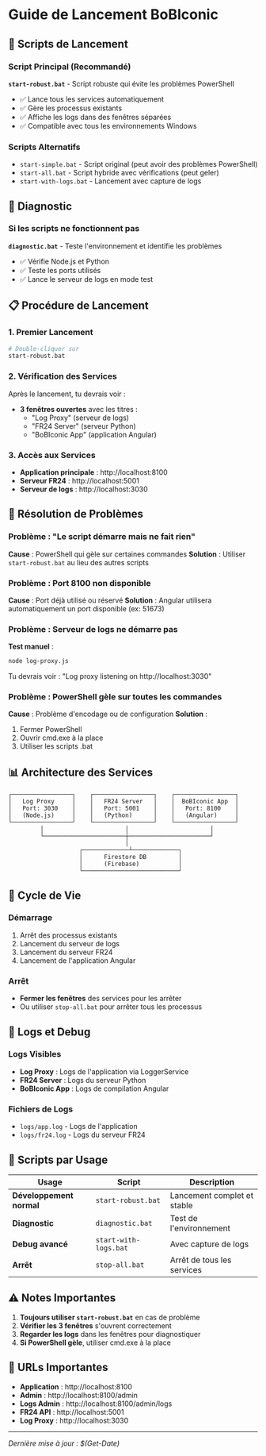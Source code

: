 # Guide de Lancement BoBIconic

## 🚀 Scripts de Lancement

### Script Principal (Recommandé)
**`start-robust.bat`** - Script robuste qui évite les problèmes PowerShell
- ✅ Lance tous les services automatiquement
- ✅ Gère les processus existants
- ✅ Affiche les logs dans des fenêtres séparées
- ✅ Compatible avec tous les environnements Windows

### Scripts Alternatifs
- `start-simple.bat` - Script original (peut avoir des problèmes PowerShell)
- `start-all.bat` - Script hybride avec vérifications (peut geler)
- `start-with-logs.bat` - Lancement avec capture de logs

## 🔧 Diagnostic

### Si les scripts ne fonctionnent pas
**`diagnostic.bat`** - Teste l'environnement et identifie les problèmes
- ✅ Vérifie Node.js et Python
- ✅ Teste les ports utilisés
- ✅ Lance le serveur de logs en mode test

## 📋 Procédure de Lancement

### 1. Premier Lancement
```bash
# Double-cliquer sur
start-robust.bat
```

### 2. Vérification des Services
Après le lancement, tu devrais voir :
- **3 fenêtres ouvertes** avec les titres :
  - "Log Proxy" (serveur de logs)
  - "FR24 Server" (serveur Python)
  - "BoBIconic App" (application Angular)

### 3. Accès aux Services
- **Application principale** : http://localhost:8100
- **Serveur FR24** : http://localhost:5001
- **Serveur de logs** : http://localhost:3030

## 🐛 Résolution de Problèmes

### Problème : "Le script démarre mais ne fait rien"
**Cause** : PowerShell qui gèle sur certaines commandes
**Solution** : Utiliser `start-robust.bat` au lieu des autres scripts

### Problème : Port 8100 non disponible
**Cause** : Port déjà utilisé ou réservé
**Solution** : Angular utilisera automatiquement un port disponible (ex: 51673)

### Problème : Serveur de logs ne démarre pas
**Test manuel** :
```bash
node log-proxy.js
```
Tu devrais voir : "Log proxy listening on http://localhost:3030"

### Problème : PowerShell gèle sur toutes les commandes
**Cause** : Problème d'encodage ou de configuration
**Solution** : 
1. Fermer PowerShell
2. Ouvrir cmd.exe à la place
3. Utiliser les scripts .bat

## 📊 Architecture des Services

```
┌─────────────────┐    ┌─────────────────┐    ┌─────────────────┐
│   Log Proxy     │    │   FR24 Server   │    │  BoBIconic App  │
│   Port: 3030    │    │   Port: 5001    │    │   Port: 8100    │
│   (Node.js)     │    │   (Python)      │    │   (Angular)     │
└─────────────────┘    └─────────────────┘    └─────────────────┘
         │                       │                       │
         └───────────────────────┼───────────────────────┘
                                 │
                    ┌─────────────┴─────────────┐
                    │      Firestore DB         │
                    │      (Firebase)           │
                    └───────────────────────────┘
```

## 🔄 Cycle de Vie

### Démarrage
1. Arrêt des processus existants
2. Lancement du serveur de logs
3. Lancement du serveur FR24
4. Lancement de l'application Angular

### Arrêt
- **Fermer les fenêtres** des services pour les arrêter
- Ou utiliser `stop-all.bat` pour arrêter tous les processus

## 📝 Logs et Debug

### Logs Visibles
- **Log Proxy** : Logs de l'application via LoggerService
- **FR24 Server** : Logs du serveur Python
- **BoBIconic App** : Logs de compilation Angular

### Fichiers de Logs
- `logs/app.log` - Logs de l'application
- `logs/fr24.log` - Logs du serveur FR24

## 🎯 Scripts par Usage

| Usage | Script | Description |
|-------|--------|-------------|
| **Développement normal** | `start-robust.bat` | Lancement complet et stable |
| **Diagnostic** | `diagnostic.bat` | Test de l'environnement |
| **Debug avancé** | `start-with-logs.bat` | Avec capture de logs |
| **Arrêt** | `stop-all.bat` | Arrêt de tous les services |

## ⚠️ Notes Importantes

1. **Toujours utiliser `start-robust.bat`** en cas de problème
2. **Vérifier les 3 fenêtres** s'ouvrent correctement
3. **Regarder les logs** dans les fenêtres pour diagnostiquer
4. **Si PowerShell gèle**, utiliser cmd.exe à la place

## 🔗 URLs Importantes

- **Application** : http://localhost:8100
- **Admin** : http://localhost:8100/admin
- **Logs Admin** : http://localhost:8100/admin/logs
- **FR24 API** : http://localhost:5001
- **Log Proxy** : http://localhost:3030

---
*Dernière mise à jour : $(Get-Date)* 